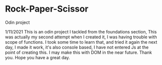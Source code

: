 # Rock-Paper-Scissor
Odin project

1/11/2021
This is an odin project I tackled from the foundations section, This was actually my second attempt when I created it, I was having trouble with scope of functions. I took some 
time to learn that, and tried it again the next day, I made it work, it's also console based, I have not entered Js at the point of creating this. I may make this with DOM in the
near future. Thank you. Hope you have a great day.
